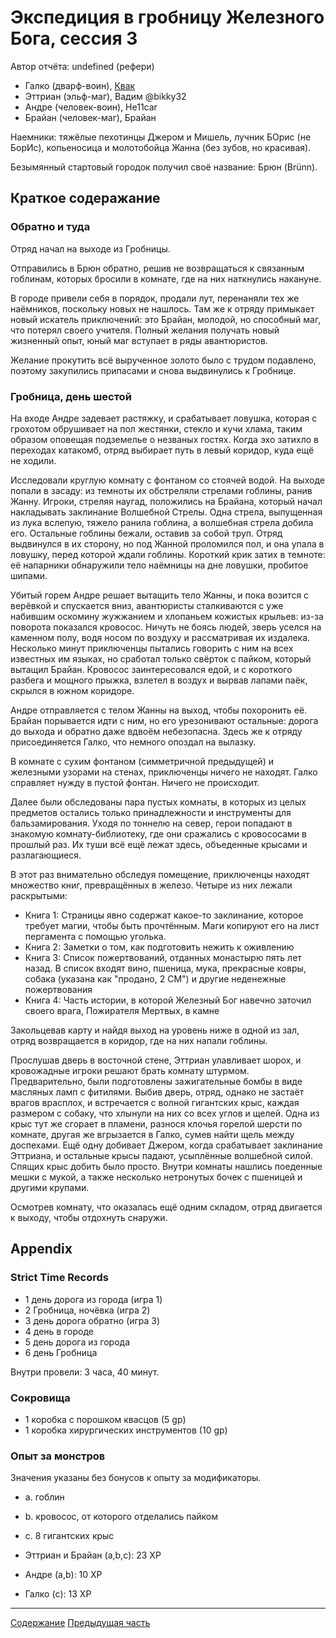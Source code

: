 # Экспедиция в гробницу Железного Бога, сессия 3

Автор отчёта: undefined (рефери)

- Галко (дварф-воин), [Квак](https://t.me/troglog)
- Эттриан (эльф-маг), Вадим @bikky32
- Андре (человек-воин), He11car
- Брайан (человек-маг), Брайан

Наемники: тяжёлые пехотинцы Джером и Мишель, лучник БОрис (не БорИс), копьеносица и молотобойца Жанна (без зубов, но
красивая).

Безымянный стартовый городок получил своё название: Брюн (Brünn).

## Краткое содеражание

### Обратно и туда

Отряд начал на выходе из Гробницы.

Отправились в Брюн обратно, решив не возвращаться к связанным гоблинам, которых бросили в комнате, где на них наткнулись
накануне.

В городе привели себя в порядок, продали лут, перенаняли тех же наёмников, поскольку новых не нашлось. Там же к отряду
примыкает новый искатель приключений: это Брайан, молодой, но способный маг, что потерял своего учителя. Полный желания
получать новый жизненный опыт, юный маг вступает в ряды авантюристов.

Желание прокутить всё вырученное золото было с трудом подавлено, поэтому закупились припасами и снова выдвинулись к
Гробнице.

### Гробница, день шестой

На входе Андре задевает растяжку, и срабатывает ловушка, которая с грохотом обрушивает на пол жестянки, стекло и кучи
хлама, таким образом оповещая подземелье о незваных гостях. Когда эхо затихло в переходах катакомб, отряд выбирает путь
в левый коридор, куда ещё не ходили.

Исследовали круглую комнату с фонтаном со стоячей водой. На выходе попали в засаду: из темноты их обстреляли стрелами
гоблины, ранив Жанну. Игроки, стреляя наугад, положились на Брайана, который начал накладывать заклинание Волшебной
Стрелы. Одна стрела, выпущенная из лука вслепую, тяжело ранила гоблина, а волшебная стрела добила его. Остальные гоблины
бежали, оставив за собой труп. Отряд выдвинулся в их сторону, но под Жанной проломился пол, и она упала в ловушку, перед
которой ждали гоблины. Короткий крик затих в темноте: её напарники обнаружили тело наёмницы на дне ловушки, пробитое
шипами.

Убитый горем Андре решает вытащить тело Жанны, и пока возится с верёвкой и спускается вниз, авантюристы сталкиваются с
уже набившим оскомину жужжанием и хлопаньем кожистых крыльев: из-за поворота показался кровосос. Ничуть не боясь людей,
зверь уселся на каменном полу, водя носом по воздуху и рассматривая их издалека. Несколько минут приключенцы пытались
говорить с ним на всех известных им языках, но сработал только свёрток с пайком, который вытащил Брайан. Кровосос
заинтересовался едой, и с короткого разбега и мощного прыжка, взлетел в воздух и вырвав лапами паёк, скрылся в южном
коридоре.

Андре отправляется с телом Жанны на выход, чтобы похоронить её. Брайан порывается идти с ним, но его урезонивают
остальные: дорога до выхода и обратно даже вдвоём небезопасна. Здесь же к отряду присоединяется Галко, что немного
опоздал на вылазку.

В комнате с сухим фонтаном (симметричной предыдущей) и железными узорами на стенах, приключенцы ничего не находят. Галко
справляет нужду в пустой фонтан. Ничего не происходит.

Далее были обследованы пара пустых комнаты, в которых из целых предметов остались только принадлежности и инструменты
для бальзамирования. Уходя по тоннелю на север, герои попадают в знакомую комнату-библиотеку, где они сражались с
кровососами в прошлый раз. Их туши всё ещё лежат здесь, объеденные крысами и разлагающиеся.

В этот раз внимательно обследуя помещение, приключенцы находят множество книг, превращённых в железо. Четыре из них
лежали раскрытыми:

- Книга 1: Страницы явно содержат какое-то заклинание, которое требует магии, чтобы быть прочтённым. Маги копируют его
  на лист пергамента с помощью уголька.
- Книга 2: Заметки о том, как подготовить нежить к оживлению
- Книга 3: Список пожертвований, отданных монастырю пять лет назад. В список входят вино, пшеница, мука, прекрасные
  ковры, собака (указана как "продано, 2 СМ") и другие неденежные пожертвования
- Книга 4: Часть истории, в которой Железный Бог навечно заточил своего врага, Пожирателя Мертвых, в камне

Закольцевав карту и найдя выход на уровень ниже в одной из зал, отряд возвращается в коридор, где на них напали гоблины.

Прослушав дверь в восточной стене, Эттриан улавливает шорох, и кровожадные игроки решают брать комнату штурмом.
Предварительно, были подготовлены зажигательные бомбы в виде масляных ламп с фитилями. Выбив дверь, отряд, однако не
застаёт врагов врасплох, и встречается с волной гигантских крыс, каждая размером с собаку, что хлынули на них со всех
углов и щелей. Одна из крыс тут же сгорает в пламени, разнося клочья горелой шерсти по комнате, другая же вгрызается в
Галко, сумев найти щель между доспехами. Ещё одну добивает Джером, когда срабатывает заклинание Эттриана, и остальные
крысы падают, усыплённые волшебной силой. Спящих крыс добить было просто. Внутри комнаты нашлись поеденные мешки с
мукой, а также несколько нетронутых бочек с пшеницей и другими крупами.

Осмотрев комнату, что оказалась ещё одним складом, отряд двигается к выходу, чтобы отдохнуть снаружи.

## Appendix

### Strict Time Records

- 1 день дорога из города (игра 1)
- 2 Гробница, ночёвка (игра 2)
- 3 день дорога обратно (игра 3)
- 4 день в городе
- 5 день дорога из города
- 6 день Гробница

Внутри провели: 3 часа, 40 минут.

### Сокровища

- 1 коробка с порошком квасцов (5 gp)
- 1 коробка хирургических инструментов (10 gp)

### Опыт за монстров

Значения указаны без бонусов к опыту за модификаторы.

- a. гоблин
- b. кровосос, от которого отделались пайком
- c. 8 гигантских крыс

- Эттриан и Брайан (a,b,c): 23 XP
- Андре (a,b): 10 XP
- Галко (c): 13 XP

---

[Содержание](./Readme.md) [Предыдущая часть](./2024-05-11-game-2.md)

